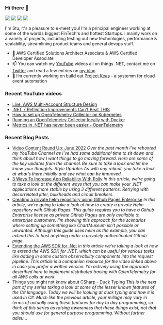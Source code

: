 ### Hi there 👋

[![](https://img.shields.io/badge/-@im5tu-%231DA1F2?style=flat-square&logo=twitter&logoColor=ffffff)](https://bit.ly/im5tu-tw)
[![](https://img.shields.io/badge/-@im5tu-black?style=flat-square&logo=github)](https://bit.ly/im5tu-github)
[![](https://img.shields.io/badge/-@im5tu-red?style=flat-square&logo=youtube)](https://bit.ly/im5tu-yt)
[![](https://img.shields.io/badge/-Stuart%20Blackler-blue?style=flat-square&logo=Linkedin&logoColor=white)](https://bit.ly/im5tu-li)

I'm Stu, it's a pleasure to e-meet you! I'm a principal engineer working at some of the worlds biggest FinTech's and hottest Startups. I mainly work on a variety of projects, including testing out new technologies, performance & scalability, streamlining product teams and general devops stuff.

- 🌱 AWS Certified Solutions Architect Associate & AWS Certified Developer Associate
- 📫 You can watch my [YouTube](https://bit.ly/im5tu-yt-sub) videos all on things .NET, contact me on [Twitter](https://bit.ly/im5tu-tw) and read a few entries on [my blog](https://bit.ly/im5tu-articles)
- 🔭 I’m currently working on build out [Project Keas](https://github.com/projectkeas) - a systemm for cloud event automation

### Recent YouTube videos
<!--START_SECTION:youtube-->
- [Live: AWS Multi-Account Structure Design](https:&#x2F;&#x2F;www.youtube.com&#x2F;watch?v&#x3D;DxxtGEekhJY)
- [.NET 7 Reflection Improvements Can&#39;t Beat THIS](https:&#x2F;&#x2F;www.youtube.com&#x2F;watch?v&#x3D;AlI-lYmUOaA)
- [How to set up OpenTelemetry Collector on Kubernetes](https:&#x2F;&#x2F;www.youtube.com&#x2F;watch?v&#x3D;GJAhtrc5IbQ)
- [Running an OpenTelemetry Collector locally with Docker](https:&#x2F;&#x2F;www.youtube.com&#x2F;watch?v&#x3D;RaK9ocku-M4)
- [Metrics in .NET has never been easier - OpenTelemetry](https:&#x2F;&#x2F;www.youtube.com&#x2F;watch?v&#x3D;Gx8zNOcQSm8)
<!--END_SECTION:youtube-->
### Recent Blog Posts
<!--START_SECTION:blog-->
- [Video Content Round Up: June 2022](https:&#x2F;&#x2F;im5tu.io&#x2F;article&#x2F;2022&#x2F;06&#x2F;video-content-round-up-june-2022&#x2F;) 
*Over the past month I’ve rebooted my YouTube Channel as I’ve had some additional time to sit down and think about how I want things to go moving forward. Here are some of the key updates from the channel. Be sure to take a look and let me know your thoughts.
Style Updates As with any reboot, you take a look at what’s there initially and see what can be improved.*
- [3 Ways To Increase App Reliability With Polly](https:&#x2F;&#x2F;im5tu.io&#x2F;article&#x2F;2022&#x2F;02&#x2F;3-ways-to-increase-app-reliability-with-polly&#x2F;) 
*In this article, we’re going to take a look at the different ways that you can make your .NET applications more stable by using 3 different patterns: Retrying with decorrelated jitter, bulkheads and circuit breakers.*
- [Creating a private helm repository using Github Pages Enterprise](https:&#x2F;&#x2F;im5tu.io&#x2F;article&#x2F;2022&#x2F;01&#x2F;creating-a-private-helm-repository-using-github-pages-enterprise&#x2F;) 
*In this article, we’re going to take a look at how to create a private Helm repository with Github Pages. This guide requires you to have a Github Enterprise license as private Github Pages are only available to enterprise customers. I’m showing this approach for the scenarios where setting up something like ChartMuseum isn’t possible or unwanted. Although this guide uses helm as the example, you can extend this to host anything under a privately authenticated Github page.*
- [Extending the AWS SDK for .Net](https:&#x2F;&#x2F;im5tu.io&#x2F;article&#x2F;2022&#x2F;01&#x2F;extending-the-aws-sdk-for-.net&#x2F;) 
*In this article we’re taking a look at how to extend the AWS SDK for .NET, which can be useful for various tasks like adding in some custom observability components into the request pipeline. This article is a companion resource for the video linked above in case you prefer a written version. I’m actively using the approach described here to implement distributed tracing with OpenTelemetry for all AWS calls at work.*
- [Things you might not know about CSharp - Duck Typing](https:&#x2F;&#x2F;im5tu.io&#x2F;article&#x2F;2022&#x2F;01&#x2F;things-you-might-not-know-about-csharp-duck-typing&#x2F;) 
*This is the next part of my series taking a look at some of the lesser known features of the C# language. Today we will be looking at duck typing and how it is used in C#. Much like the previous article, your millage may vary in terms of actually using these features for day to day programming, so think of this series as raising awareness that these things exist, not that you should use for general purpose programming. Without further adieu…*
<!--END_SECTION:blog-->
